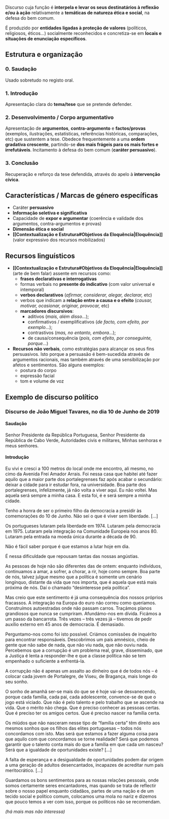Discurso cuja função é **interpela e levar os seus destinatários à reflexão e/ou à ação** relativamente a **temáticas de natureza ética e social**, na defesa do bem comum.

É produzido por **entidades ligadas à proteção de valores** (políticos, religiosos, éticos...) socialmente reconhecidos e concretiza-se em **locais e situações de enunciação específicos**.
## Estrutura e organização
### 0. Saudação
Usado sobretudo no registo oral.
### 1. Introdução
Apresentação clara do **tema/tese** que se pretende defender.
### 2. Desenvolvimento / Corpo argumentativo
Apresentação de **argumentos**, **contra-argumento** e **factos/provas** (exemplos, ilustrações, estatísticas, referências históricas, comparações, etc) que sustentem a tese.
Obedece frequentemente a uma **ordem gradativa crescente**, partindo-se **dos mais frágeis para os mais fortes e irrefutáveis**.
Incitamento à defesa do bem comum (**caráter persuasivo**).
### 3. Conclusão
Recuperação e reforço da tese defendida, através do apelo à **intervenção cívica**.
## Características / Marcas de género específicas
- Caráter **persuasivo**
- **Informação seletiva e significativa**
- Capacidade de **expor e argumentar** (coerência e validade dos argumentos, contra-argumentos e provas)
- **Dimensão ética e social**
- **[[Contextualização e Estrutura#Objetivos da Eloquência|Eloquência]]** (valor expressivo dos recursos mobilizados)
## Recursos linguísticos
- **[[Contextualização e Estrutura#Objetivos da Eloquência|Eloquência]]** (arte de bem falar) assente em recursos como:
	- **frases declarativas e interrogativas**
	- formas verbais no **presente do indicativo** (com valor universal e intemporal)
	- **verbos declarativos** (*afirmar, considerar, alegar, declarar,* etc)
	- verbos que indicam a **relação entre a causa e o efeito** (*causar, motivar, ocasionar, originar, provocar,* etc)
	- **marcadores discursivos**:
		- aditivos (*mais, além disso*...);
		- confirmativos / exemplificativos (*de facto, com efeito, por exemplo*...);
		- contrastivos (*mas, no entanto, embora*...);
		- de causa/consequência (*pois, com efeito, por conseguinte, porque*...)
- **Recursos não verbais**, como estratégias para alcançar os seus fins persuasivos. Isto porque a persuasão é bem-sucedida através de argumentos racionais, mas também através de uma sensibilização por afetos e sentimentos. São alguns exemplos:
	- postura do corpo
	- expressão facial
	- tom e volume de voz
## Exemplo de discurso político
### Discurso de João Miguel Tavares, no dia 10 de Junho de 2019
#### Saudação
Senhor Presidente da República Portuguesa,
Senhor Presidente da República de Cabo Verde,
Autoridades civis e militares,
Minhas senhoras e meus senhores.
#### Introdução
Eu vivi e cresci a 100 metros do local onde me encontro, ali mesmo, no cimo da Avenida Frei Amador Arrais. Foi nessa casa que habitei até fazer aquilo que a maior parte dos portalegrenses faz após acabar o secundário: deixar a cidade para ir estudar fora, na universidade. Boa parte dos portalegrenses, infelizmente, já não volta a viver aqui. Eu não voltei. Mas aquela será sempre a minha casa. E esta foi, é e será sempre a minha cidade.

Tenho a honra de ser o primeiro filho da democracia a presidir às comemorações do 10 de Junho. Não sei o que é viver sem liberdade. \[...]

Os portugueses lutaram pela liberdade em 1974. Lutaram pela democracia em 1975. Lutaram pela integração na Comunidade Europeia nos anos 80. Lutaram pela entrada na moeda única durante a década de 90.

Não é fácil saber porque é que estamos a lutar hoje em dia.

É nessa dificuldade que repousam tantas das nossas angústias.

As pessoas de hoje não são diferentes das de ontem: enquanto indivíduos, continuamos a amar, a sofrer, a chorar, a rir, hoje como sempre. Boa parte de nós, talvez julgue mesmo que a política é somente um cenário longínquo, distante da vida que nos importa, que é aquela que está mais próxima de nós. Daí o chamado “desinteresse pela política”.

Mas creio que este sentimento é já uma consequência dos nossos próprios fracassos. A integração na Europa do euro não correu como queríamos. Construímos autoestradas onde não passam carros. Traçámos planos grandiosos que nunca se cumpriram. Afundámo-nos em dívida. Ficámos a um passo da bancarrota. Três vezes – três vezes já – tivemos de pedir auxílio externo em 45 anos de democracia. É demasiado.

Perguntamo-nos como foi isto possível. Criámos comissões de inquérito para encontrar responsáveis. Descobrimos um país amnésico, cheio de gente que não sabe de nada, que não viu nada, que não ouviu nada. Percebemos que a corrupção é um problema real, grave, disseminado, que a Justiça é lenta a responder-lhe e que a classe política não se tem empenhado o suficiente a enfrentá-la.

A corrupção não é apenas um assalto ao dinheiro que é de todos nós – é colocar cada jovem de Portalegre, de Viseu, de Bragança, mais longe do seu sonho.

O sonho de amanhã ser-se mais do que se é hoje vai-se desvanecendo, porque cada família, cada pai, cada adolescente, convence-se de que o jogo está viciado. Que não é pelo talento e pelo trabalho que se ascende na vida. Que o mérito não chega. Que é preciso conhecer as pessoas certas. Que é preciso ter os amigos certos. Que é preciso nascer na família certa.

Os miúdos que não nasceram nesse tipo de “família certa” têm direito aos mesmos sonhos que os filhos das elites portuguesas – todos nós concordamos com isto. Mas será que estamos a fazer alguma coisa para que aquilo com que concordamos se torne realidade? Será que podemos garantir que o talento conta mais do que a família em que cada um nasceu? Será que a igualdade de oportunidades existe? \[...]

A falta de esperança e a desigualdade de oportunidades podem dar origem a uma geração de adultos desencantados, incapazes de acreditar num país meritocrático. \[...]

Guardamos os bons sentimentos para as nossas relações pessoais, onde somos certamente seres encantadores, mas quando se trata de reflectir sobre o nosso papel enquanto cidadãos, partes de uma nação e de um tecido social e político comum, colocamos uma mola no nariz e dizemos que pouco temos a ver com isso, porque os políticos não se recomendam.

*(há mais mas não interessa)*